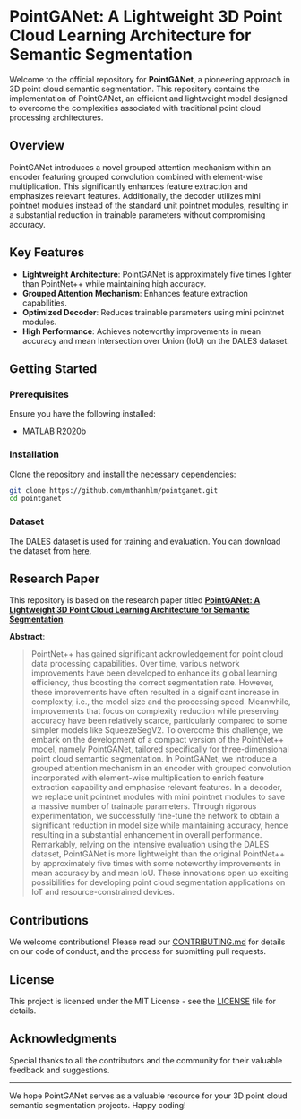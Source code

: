 # PointGANet: A Lightweight 3D Point Cloud Learning Architecture for Semantic Segmentation

Welcome to the official repository for **PointGANet**, a pioneering approach in 3D point cloud semantic segmentation. This repository contains the implementation of PointGANet, an efficient and lightweight model designed to overcome the complexities associated with traditional point cloud processing architectures. 

## Overview

PointGANet introduces a novel grouped attention mechanism within an encoder featuring grouped convolution combined with element-wise multiplication. This significantly enhances feature extraction and emphasizes relevant features. Additionally, the decoder utilizes mini pointnet modules instead of the standard unit pointnet modules, resulting in a substantial reduction in trainable parameters without compromising accuracy. 

## Key Features

- **Lightweight Architecture**: PointGANet is approximately five times lighter than PointNet++ while maintaining high accuracy.
- **Grouped Attention Mechanism**: Enhances feature extraction capabilities.
- **Optimized Decoder**: Reduces trainable parameters using mini pointnet modules.
- **High Performance**: Achieves noteworthy improvements in mean accuracy and mean Intersection over Union (IoU) on the DALES dataset.

## Getting Started

### Prerequisites

Ensure you have the following installed:

- MATLAB R2020b

### Installation

Clone the repository and install the necessary dependencies:

```bash
git clone https://github.com/mthanhlm/pointganet.git
cd pointganet
```

### Dataset

The DALES dataset is used for training and evaluation. You can download the dataset from [here](https://udayton.edu/engineering/research/centers/vision_lab/research/was_data_analysis_and_processing/dale.php).


## Research Paper

This repository is based on the research paper titled [**PointGANet: A Lightweight 3D Point Cloud Learning Architecture for Semantic Segmentation**](https://doi.org/10.1145/3628797.3628809).

**Abstract**:
> PointNet++ has gained significant acknowledgement for point cloud data processing capabilities. Over time, various network improvements have been developed to enhance its global learning efficiency, thus boosting the correct segmentation rate. However, these improvements have often resulted in a significant increase in complexity, i.e., the model size and the processing speed. Meanwhile, improvements that focus on complexity reduction while preserving accuracy have been relatively scarce, particularly compared to some simpler models like SqueezeSegV2. To overcome this challenge, we embark on the development of a compact version of the PointNet++ model, namely PointGANet, tailored specifically for three-dimensional point cloud semantic segmentation. In PointGANet, we introduce a grouped attention mechanism in an encoder with grouped convolution incorporated with element-wise multiplication to enrich feature extraction capability and emphasise relevant features. In a decoder, we replace unit pointnet modules with mini pointnet modules to save a massive number of trainable parameters. Through rigorous experimentation, we successfully fine-tune the network to obtain a significant reduction in model size while maintaining accuracy, hence resulting in a substantial enhancement in overall performance. Remarkably, relying on the intensive evaluation using the DALES dataset, PointGANet is more lightweight than the original PointNet++ by approximately five times with some noteworthy improvements in mean accuracy by and mean IoU. These innovations open up exciting possibilities for developing point cloud segmentation applications on IoT and resource-constrained devices.

## Contributions

We welcome contributions! Please read our [CONTRIBUTING.md](CONTRIBUTING.md) for details on our code of conduct, and the process for submitting pull requests.

## License

This project is licensed under the MIT License - see the [LICENSE](LICENSE) file for details.

## Acknowledgments

Special thanks to all the contributors and the community for their valuable feedback and suggestions.

---

We hope PointGANet serves as a valuable resource for your 3D point cloud semantic segmentation projects. Happy coding!
